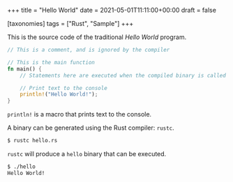 +++
title = "Hello World"
date = 2021-05-01T11:11:00+00:00
draft = false

[taxonomies]
tags = ["Rust", "Sample"]
+++

This is the source code of the traditional *Hello World* program.
<!-- more -->

```rust
// This is a comment, and is ignored by the compiler

// This is the main function
fn main() {
    // Statements here are executed when the compiled binary is called

    // Print text to the console
    println!("Hello World!");
}
```

`println!` is a macro that prints text to the console.

A binary can be generated using the Rust compiler: `rustc`.

```bash
$ rustc hello.rs
```

`rustc` will produce a `hello` binary that can be executed.

```bash
$ ./hello
Hello World!
```